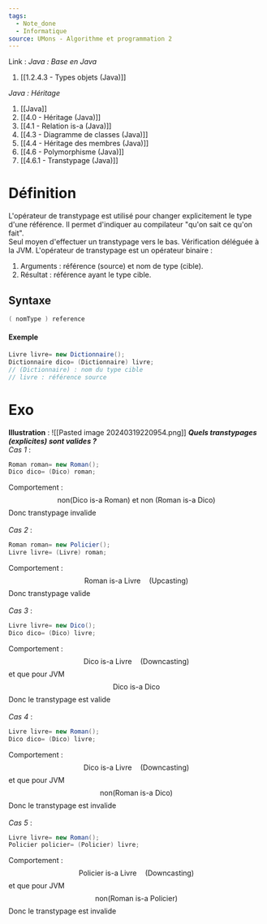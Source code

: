 ```yaml
---
tags:
  - Note_done
  - Informatique
source: UMons - Algorithme et programmation 2
---
```


Link :
_Java : Base en Java_
1. [[1.2.4.3 - Types objets (Java)]]

_Java : Héritage_
1. [[Java]]
2. [[4.0 - Héritage (Java)]]
3. [[4.1 - Relation is-a (Java)]]
4. [[4.3 - Diagramme de classes (Java)]]
5. [[4.4 - Héritage des membres (Java)]]
6. [[4.6 - Polymorphisme (Java)]]
7. [[4.6.1 - Transtypage (Java)]]

# Définition
L'opérateur de transtypage est utilisé pour changer explicitement le type d'une référence. Il permet d'indiquer au compilateur "qu'on sait ce qu'on fait".
\
Seul moyen d'effectuer un transtypage vers le bas. Vérification déléguée à la JVM.
L'opérateur de transtypage est un opérateur binaire : 
1. Arguments : référence (source) et nom de type (cible). 
2. Résultat : référence ayant le type cible.

## Syntaxe
```java
( nomType ) reference
```
#### Exemple
```java
Livre livre= new Dictionnaire(); 
Dictionnaire dico= (Dictionnaire) livre;
// (Dictionnaire) : nom du type cible
// livre : référence source
```

# Exo
**Illustration** : ![[Pasted image 20240319220954.png]]
**_Quels transtypages (explicites) sont valides ?_**
\
_Cas 1_ : 
```java
Roman roman= new Roman(); 
Dico dico= (Dico) roman;
```
Comportement : $$\text{non(Dico is-a Roman) et non (Roman is-a Dico)}$$
Donc transtypage invalide
\
\
_Cas 2_ :
```java
Roman roman= new Policier(); 
Livre livre= (Livre) roman;
```
Comportement : $$\text{Roman is-a Livre}\quad \text{(Upcasting)}$$
Donc transtypage valide
\
\
_Cas 3_ :
```java
Livre livre= new Dico(); 
Dico dico= (Dico) livre;
```
Comportement : $$\text{Dico is-a Livre}\quad\text{(Downcasting)}$$ et que pour JVM $$\text{Dico is-a Dico}$$
Donc le transtypage est valide
\
\
_Cas 4_ : 
```java
Livre livre= new Roman(); 
Dico dico= (Dico) livre;
```
Comportement : $$\text{Dico is-a Livre}\quad\text{(Downcasting)}$$ et que pour JVM $$\text{non(Roman is-a Dico)}$$ Donc le transtypage est invalide
\
\
_Cas 5_ : 
```java
Livre livre= new Roman(); 
Policier policier= (Policier) livre;
```
Comportement : $$\text{Policier is-a Livre}\quad\text{(Downcasting)}$$ et que pour JVM $$\text{non(Roman is-a Policier)}$$
Donc le transtypage est invalide
